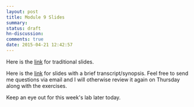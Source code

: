 ```yaml
---
layout: post
title: Module 9 Slides
summary:
status: draft
hn-discussion:
comments: true
date: 2015-04-21 12:42:57
---
```


Here is the
[link](https://docs.google.com/a/usfca.edu/file/d/0B-5GjaosMAovM3p3UGx5S2h3TzQ/edit?usp=drivesdk)
for traditional slides.

Here is the
[link](https://docs.google.com/a/usfca.edu/file/d/0B-5GjaosMAovZERIaEJtSGliZEk/edit?usp=drivesdk)
for slides with a brief transcript/synopsis.  Feel free to send me questions via
  email and I will otherwise review it again on Thursday along with the
  exercises.

Keep an eye out for this week's lab later today.
